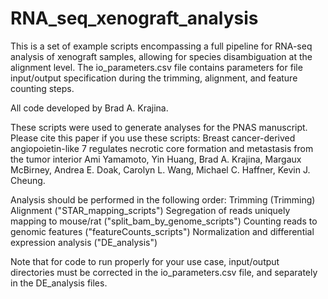 # RNA_seq_xenograft_analysis
This is a set of example scripts encompassing a full pipeline for RNA-seq analysis of xenograft samples, allowing for species disambiguation at the alignment level.
The io_parameters.csv file contains parameters for file input/output specification during the trimming, alignment, and feature counting steps.

All code developed by Brad A. Krajina.

These scripts were used to generate analyses for the PNAS manuscript. Please cite this paper if you use these scripts:
Breast cancer-derived angiopoietin-like 7 regulates necrotic core formation and metastasis from the tumor interior
Ami Yamamoto, Yin Huang, Brad A. Krajina, Margaux McBirney, Andrea E. Doak, Carolyn L. Wang, Michael C. Haffner, Kevin J. Cheung.

Analysis should be performed in the following order:
Trimming (Trimming)
Alignment ("STAR_mapping_scripts")
Segregation of reads uniquely mapping to mouse/rat ("split_bam_by_genome_scripts")
Counting reads to genomic features ("featureCounts_scripts")
Normalization and differential expression analysis ("DE_analysis")

Note that for code to run properly for your use case, input/output directories must be corrected in the io_parameters.csv file, and separately in the DE_analysis files.
